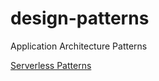 # design-patterns
Application Architecture Patterns

[Serverless Patterns](serverless%20patterns.md)

